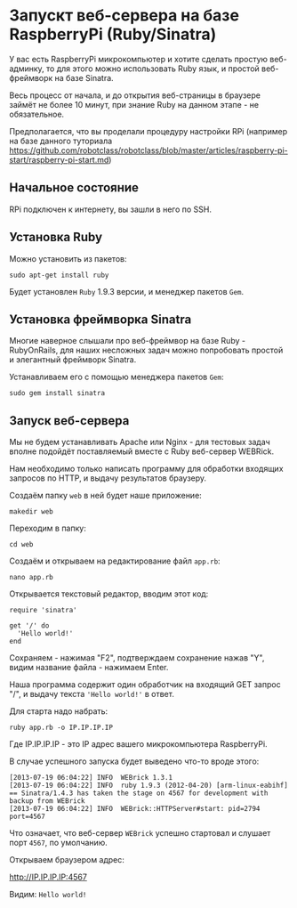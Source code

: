 Запускт веб-сервера на базе RaspberryPi (Ruby/Sinatra)
======================================================


У вас есть RaspberryPi микрокомпьютер и хотите сделать простую веб-админку,
то для этого можно использовать Ruby язык, и простой веб-фреймворк на базе Sinatra.

Весь процесс от начала, и до открытия веб-страницы в браузере займёт не более 10 минут,
при знание Ruby на данном этапе - не обязательное.

Предполагается, что вы проделали процедуру настройки RPi (например на базе данного туториала
https://github.com/robotclass/robotclass/blob/master/articles/raspberry-pi-start/raspberry-pi-start.md)

Начальное состояние
-------------------

RPi подключен к интернету, вы зашли в него по SSH.


Установка Ruby
--------------

Можно установить из пакетов:

    sudo apt-get install ruby

Будет установлен `Ruby` 1.9.3 версии, и менеджер пакетов `Gem`.


Установка фреймворка Sinatra
----------------------------

Многие наверное слышали про веб-фреймвор на базе Ruby - RubyOnRails, 
для наших несложных задач можно попробовать простой и элегантный фреймворк Sinatra.

Устанавливаем его с помощью менеджера пакетов `Gem`:

    sudo gem install sinatra


Запуск веб-сервера
------------------

Мы не будем устанавливать Apache или Nginx - для тестовых задач вполне подойдёт
поставляемый вместе с Ruby веб-сервер WEBRick.

Нам необходимо только написать программу для обработки входящих запросов по HTTP,
и выдачу результатов браузеру.

Создаём папку `web` в ней будет наше приложение:

    makedir web

Переходим в папку:

    cd web

Создаём и открываем на редактирование файл `app.rb`:

    nano app.rb

Открывается текстовый редактор, вводим этот код:


    require 'sinatra'

    get '/' do
      'Hello world!'
    end

Сохраняем - нажимая "F2", подтверждаем сохранение нажав "Y", 
видим название файла - нажимаем Enter.


Наша программа содержит один обработчик на входящий GET запрос "/", и выдачу
текста `'Hello world!'` в ответ.

Для старта надо набрать:

    ruby app.rb -o IP.IP.IP.IP

Где IP.IP.IP.IP - это IP адрес вашего микрокомпьютера RaspberryPi.


В случае успешного запуска будет выведено что-то вроде этого:


    [2013-07-19 06:04:22] INFO  WEBrick 1.3.1
    [2013-07-19 06:04:22] INFO  ruby 1.9.3 (2012-04-20) [arm-linux-eabihf]
    == Sinatra/1.4.3 has taken the stage on 4567 for development with backup from WEBrick
    [2013-07-19 06:04:22] INFO  WEBrick::HTTPServer#start: pid=2794 port=4567

Что означает, что веб-сервер `WEBrick` успешно стартовал и слушает порт `4567`, по умолчанию.


Открываем браузером адрес:

   http://IP.IP.IP.IP:4567

Видим: `Hello world!`


